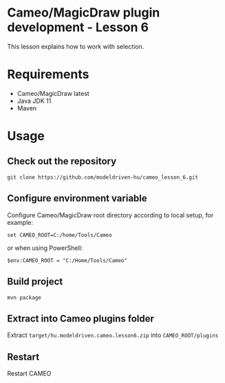 # Cameo/MagicDraw plugin development - Lesson 6

This lesson explains how to work with selection.

# Requirements

- Cameo/MagicDraw latest 
- Java JDK 11 
- Maven

# Usage

## Check out the repository

`git clone https://github.com/modeldriven-hu/cameo_lesson_6.git`

## Configure environment variable

Configure Cameo/MagicDraw root directory according to local setup, for example:

`set CAMEO_ROOT=C:/home/Tools/Cameo`

or when using PowerShell:

`$env:CAMEO_ROOT = "C:/Home/Tools/Cameo"`

## Build project

`mvn package`

## Extract into Cameo plugins folder

Extract `target/hu.modeldriven.cameo.lesson6.zip` into `CAMEO_ROOT/plugins`

## Restart

Restart CAMEO